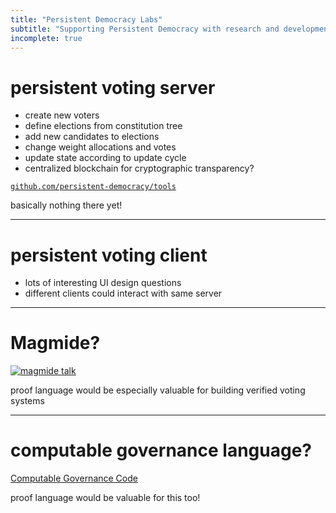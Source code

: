 ```yaml
---
title: "Persistent Democracy Labs"
subtitle: "Supporting Persistent Democracy with research and development."
incomplete: true
---
```


# persistent voting server

- create new voters
- define elections from constitution tree
- add new candidates to elections
- change weight allocations and votes
- update state according to update cycle
- centralized blockchain for cryptographic transparency?

<v-clicks>

[`github.com/persistent-democracy/tools`](https://github.com/persistent-democracy/tools)

basically nothing there yet!

</v-clicks>

---

# persistent voting client

- lots of interesting UI design questions
- different clients could interact with same server

---

# Magmide?

[![magmide talk](https://img.youtube.com/vi/Lf7ML_ErWvQ/0.jpg)](https://www.youtube.com/watch?v=Lf7ML_ErWvQ)

<v-click>

proof language would be especially valuable for building verified voting systems

</v-click>

---

# computable governance language?

[Computable Governance Code](https://github.com/persistent-democracy/hopeful-path/blob/main/book:next/computable-governance-code.md)

<v-click>

proof language would be valuable for this too!

</v-click>
